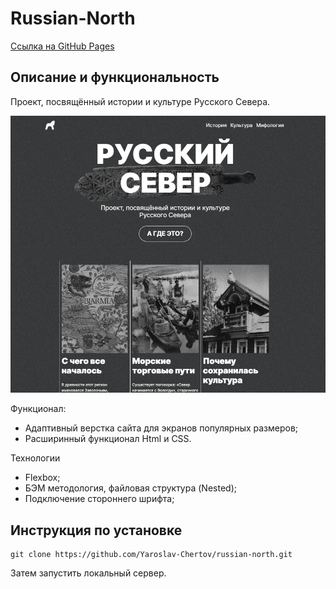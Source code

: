 # Russian-North

[Ссылка на GitHub Pages](https://yaroslav-chertov.github.io/russian-north/)

## Описание и функциональность

Проект, посвящённый истории и культуре Русского Севера.

![](./images/Screenshot_readme.png)

Функционал:

* Адаптивный верстка сайта для экранов популярных размеров;
* Расширинный функционал Html и CSS.

Технологии

* Flexbox;
* БЭМ методология, файловая структура (Nested);
* Подключение стороннего шрифта;

## Инструкция по установке

```
git clone https://github.com/Yaroslav-Chertov/russian-north.git
```

Затем запустить локальный сервер.
